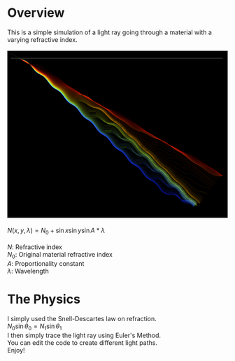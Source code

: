 # Overview
This is a simple simulation of a light ray going through a material with a varying refractive index.<br /><br />
![A light path](example.png)<br /><br />
$N(x,y,\lambda) = N_0 + \sin x \sin y \sin A*\lambda$<br /><br />
$N$: Refractive index<br />
$N_0$: Original material refractive index<br />
$A$: Proportionality constant<br />
$\lambda$: Wavelength<br />
# The Physics
I simply used the Snell-Descartes law on refraction. <br />
$N_0 \sin \theta_0 = N_1 \sin \theta_1$ <br />
I then simply trace the light ray using Euler's Method.<br />
You can edit the code to create different light paths.<br />
Enjoy!<br />

